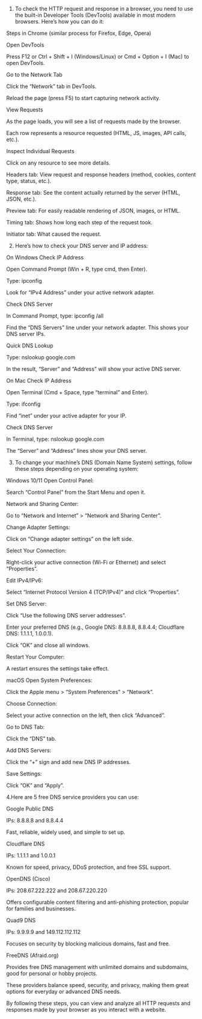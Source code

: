 1. To check the HTTP request and response in a browser, you need to use the built-in Developer Tools (DevTools) available in most modern browsers. Here’s how you can do it:
 
 Steps in Chrome (similar process for Firefox, Edge, Opera)
 
 Open DevTools

Press F12 or Ctrl + Shift + I (Windows/Linux) or Cmd + Option + I (Mac) to open DevTools.

Go to the Network Tab

Click the “Network” tab in DevTools.

Reload the page (press F5) to start capturing network activity.

View Requests

As the page loads, you will see a list of requests made by the browser.

Each row represents a resource requested (HTML, JS, images, API calls, etc.).

Inspect Individual Requests

Click on any resource to see more details.

Headers tab: View request and response headers (method, cookies, content type, status, etc.).

Response tab: See the content actually returned by the server (HTML, JSON, etc.).

Preview tab: For easily readable rendering of JSON, images, or HTML.

Timing tab: Shows how long each step of the request took.

Initiator tab: What caused the request.


2. Here’s how to check your DNS server and IP address:

On Windows
Check IP Address

Open Command Prompt (Win + R, type cmd, then Enter).

Type: ipconfig

Look for “IPv4 Address” under your active network adapter.

Check DNS Server

In Command Prompt, type: ipconfig /all

Find the “DNS Servers” line under your network adapter. This shows your DNS server IPs.

Quick DNS Lookup

Type: nslookup google.com

In the result, “Server” and “Address” will show your active DNS server.

On Mac
Check IP Address

Open Terminal (Cmd + Space, type “terminal” and Enter).

Type: ifconfig

Find “inet” under your active adapter for your IP.

Check DNS Server

In Terminal, type: nslookup google.com

The “Server” and “Address” lines show your DNS server.


3. To change your machine’s DNS (Domain Name System) settings, follow these steps depending on your operating system:

Windows 10/11
Open Control Panel:

Search “Control Panel” from the Start Menu and open it.

Network and Sharing Center:

Go to “Network and Internet” > “Network and Sharing Center”.

Change Adapter Settings:

Click on “Change adapter settings” on the left side.

Select Your Connection:

Right-click your active connection (Wi-Fi or Ethernet) and select “Properties”.

Edit IPv4/IPv6:

Select “Internet Protocol Version 4 (TCP/IPv4)” and click “Properties”.

Set DNS Server:

Click “Use the following DNS server addresses”.

Enter your preferred DNS (e.g., Google DNS: 8.8.8.8, 8.8.4.4; Cloudflare DNS: 1.1.1.1, 1.0.0.1).

Click “OK” and close all windows.

Restart Your Computer:

A restart ensures the settings take effect.

macOS
Open System Preferences:

Click the Apple menu > “System Preferences” > “Network”.

Choose Connection:

Select your active connection on the left, then click “Advanced”.

Go to DNS Tab:

Click the “DNS” tab.

Add DNS Servers:

Click the “+” sign and add new DNS IP addresses.

Save Settings:

Click “OK” and “Apply”.



 4.Here are 5 free DNS service providers you can use:

Google Public DNS

IPs: 8.8.8.8 and 8.8.4.4

Fast, reliable, widely used, and simple to set up.

Cloudflare DNS

IPs: 1.1.1.1 and 1.0.0.1

Known for speed, privacy, DDoS protection, and free SSL support.

OpenDNS (Cisco)

IPs: 208.67.222.222 and 208.67.220.220

Offers configurable content filtering and anti-phishing protection, popular for families and businesses.

Quad9 DNS

IPs: 9.9.9.9 and 149.112.112.112

Focuses on security by blocking malicious domains, fast and free.

FreeDNS (Afraid.org)

Provides free DNS management with unlimited domains and subdomains, good for personal or hobby projects.

These providers balance speed, security, and privacy, making them great options for everyday or advanced DNS needs.




By following these steps, you can view and analyze all HTTP requests and responses made by your browser as you interact with a website.


